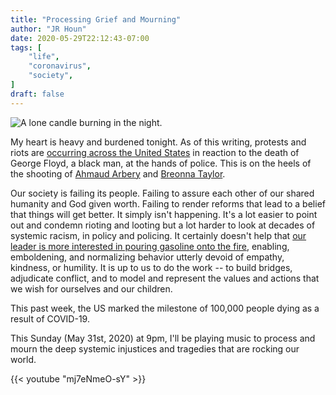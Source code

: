 ```yaml
---
title: "Processing Grief and Mourning"
author: "JR Houn"
date: 2020-05-29T22:12:43-07:00
tags: [
    "life",
    "coronavirus",
    "society",
]
draft: false
---
```


![A lone candle burning in the night.](/img/mercedes-bosquet-candlelight-unsplash.jpg)

My heart is heavy and burdened tonight. As of this writing, protests and riots are [occurring across the United States](https://www.nytimes.com/2020/05/29/us/floyd-protests-usa.html?action=click&module=Spotlight&pgtype=Homepage#link-7901356f) in reaction to the death of George Floyd, a black man, at the hands of police. This is on the heels of the shooting of [Ahmaud Arbery](https://www.npr.org/2020/05/26/861992342/arbery-shooting-sparks-racism-corruption-questions-about-georgia-county) and [Breonna Taylor](https://www.npr.org/2020/05/13/855611039/shooting-of-unarmed-black-woman-in-kentucky-raises-a-lot-of-questions).

Our society is failing its people. Failing to assure each other of our shared humanity and God given worth. Failing to render reforms that lead to a belief that things will get better. It simply isn't happening. It's a lot easier to point out and condemn rioting and looting but a lot harder to look at decades of systemic racism, in policy and policing. It certainly doesn't help that [our leader is more interested in pouring gasoline onto the fire](https://www.npr.org/2020/05/29/864732088/minneapolis-seethes-over-george-floyds-death-as-trump-calls-protesters-thugs#tweet), enabling, emboldening, and normalizing behavior utterly devoid of empathy, kindness, or humility. It is up to us to do the work -- to build bridges, adjudicate conflict, and to model and represent the values and actions that we wish for ourselves and our children.

This past week, the US marked the milestone of 100,000 people dying as a result of COVID-19.

This Sunday (May 31st, 2020) at 9pm, I'll be playing music to process and mourn the deep systemic injustices and tragedies that are rocking our world.

{{< youtube "mj7eNmeO-sY" >}}
